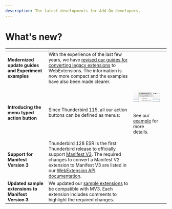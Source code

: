 ```yaml
---
description: The latest developments for Add-On developers.
---
```


# What's new?

<table data-card-size="large" data-view="cards"><thead><tr><th></th><th></th><th></th><th data-hidden data-card-target data-type="content-ref"></th></tr></thead><tbody><tr><td><strong>Modernized update guides and Experiment examples</strong></td><td>With the experience of the last few years, we have <a href="../updating/historical-overview/">revised our guides for converting legacy extensions</a> to WebExtensions. The information is now more compact and the examples have also been made clearer.</td><td></td><td></td></tr><tr><td><strong>Introducing the menu typed action button</strong></td><td>Since Thunderbird 115, all our action buttons can be defined as menus:</td><td><p><img src="../../.gitbook/assets/image (3).png" alt="" data-size="original"></p><p><br>See our <a href="https://github.com/thunderbird/webext-examples/tree/master/manifest_v2/menuActionButton">example</a> for more details.</p></td><td></td></tr><tr><td><strong>Support for Manifest Version 3</strong></td><td>Thunderbird 128 ESR is the first Thunderbird release to officially support <a href="manifest-v3.md">Manifest V3</a>. The required changes to convert a Manifest V2 extension to Manifest V3 are listed in our <a href="https://webextension-api.thunderbird.net/en/beta-mv3/changes/128.html">WebExtension API documentation</a>.</td><td><br></td><td></td></tr><tr><td><strong>Updated sample extensions to Manifest Version 3</strong></td><td>We updated our <a href="https://github.com/thunderbird/webext-examples">sample extensions</a> to be compatible with MV3. Each extension includes comments to highlight the required changes.</td><td></td><td></td></tr></tbody></table>
